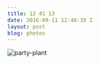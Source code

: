 ```yaml
---
title: 12 41 13
date: 2016-09-11 12:40:39 Z
layout: post
blog: photos
---
```


![party-plant](/assets/photoblog/party-plant.jpg)